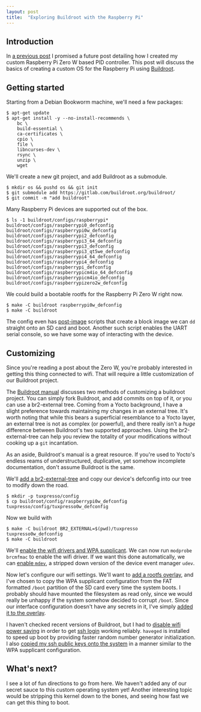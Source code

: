 ```yaml
---
layout: post
title:  "Exploring Buildroot with the Raspberry Pi"
---
```


## Introduction

In [a previous post][last-post] I promised a future post detailing how I created my custom Raspberry Pi Zero W based PID controller.
This post will discuss the basics of creating a custom OS for the Raspberry Pi using [Buildroot](https://buildroot.org).

## Getting started
Starting from a Debian Bookworm machine, we'll need a few packages:

    $ apt-get update
    $ apt-get install -y --no-install-recommends \
        bc \
        build-essential \
        ca-certificates \
        cpio \
        file \
        libncurses-dev \
        rsync \
        unzip \
        wget

We'll create a new git project, and add Buildroot as a submodule.

    $ mkdir os && pushd os && git init
    $ git submodule add https://gitlab.com/buildroot.org/buildroot/
    $ git commit -m "add buildroot"

Many Raspberry Pi devices are supported out of the box.

    $ ls -1 buildroot/configs/raspberrypi*
    buildroot/configs/raspberrypi0_defconfig
    buildroot/configs/raspberrypi0w_defconfig
    buildroot/configs/raspberrypi2_defconfig
    buildroot/configs/raspberrypi3_64_defconfig
    buildroot/configs/raspberrypi3_defconfig
    buildroot/configs/raspberrypi3_qt5we_defconfig
    buildroot/configs/raspberrypi4_64_defconfig
    buildroot/configs/raspberrypi4_defconfig
    buildroot/configs/raspberrypi_defconfig
    buildroot/configs/raspberrypicm4io_64_defconfig
    buildroot/configs/raspberrypicm4io_defconfig
    buildroot/configs/raspberrypizero2w_defconfig

We could build a bootable rootfs for the Raspberry Pi Zero W right now.

    $ make -C buildroot raspberrypi0w_defconfig
    $ make -C buildroot

The config even has [post-image][br-post-image] scripts that create a block image we can `dd` straight onto an SD card and boot.
Another such script enables the UART serial console, so we have some way of interacting with the device.

## Customizing

Since you're reading a post about the Zero W, you're probably interested in getting this thing connected to wifi.
That will require a little customization of our Buildroot project.

The [Buildroot manual](https://buildroot.org/downloads/manual/manual.html) discusses two methods of customizing a buildroot project.
You can simply fork Buildroot, and add commits on top of it, or you can use a br2-external tree.
Coming from a Yocto background, I have a slight preference towards maintaining my changes in an external tree.
It's worth noting that while this bears a superficial resemblance to a Yocto layer, an external tree is not as complex (or powerful), and there really isn't a *huge* difference between Buildroot's two supported approaches.
Using the br2-external-tree can help you review the totality of your modifications without cooking up a `git` incantation.

As an aside, Buildroot's manual is a great resource.
If you're used to Yocto's endless reams of understructured, duplicative, yet somehow incomplete documentation, don't assume Buildroot is the same.

We'll [add a br2-external-tree][os-tree-commit] and copy our device's defconfig into our tree to modify down the road.

    $ mkdir -p tuxpresso/config
    $ cp buildroot/config/raspberrypi0w_defconfig tuxpresso/config/tuxpresso0w_defconfig

Now we build with

    $ make -C buildroot BR2_EXTERNAL=$(pwd)/tuxpresso tuxpresso0w_defconfig
    $ make -C buildroot

We'll [enable the wifi drivers and WPA supplicant][os-wifi-commit].
We can now run `modprobe brcmfmac` to enable the wifi driver.
If we want this done automatically, we can [enable `mdev`][os-mdev-commit], a stripped down version of the device event manager `udev`.

Now let's configure our wifi settings.
We'll want to [add a rootfs overlay][os-overlay-commit], and I've chosen to copy the WPA supplicant configuration from the FAT formatted `/boot` partition of the SD card every time the system boots.
I probably should have mounted the filesystem as read only, since we would really be unhappy if the system somehow decided to corrupt `/boot`.
Since our interface configuration doesn't have any secrets in it, I've simply [added it to the overlay][os-interfaces-commit].

I haven't checked recent versions of Buildroot, but I had to [disable wifi power saving][os-powersaving-commit] in order to get [ssh login][os-ssh-commit] working reliably.
`haveged` is installed to speed up boot by providing faster random number generator initialization.
I also [copied my ssh public keys onto the system][os-key-commit] in a manner similar to the WPA supplicant configuration.

## What's next?

I see a lot of fun directions to go from here.
We haven't added any of our secret sauce to this custom operating system yet!
Another interesting topic would be stripping this kernel down to the bones, and seeing how fast we can get this thing to boot.

[last-post]: /2023/03/08/coffee-linux-2.html
[br-post-image]: https://gitlab.com/buildroot.org/buildroot/-/blob/2024.02.1/board/raspberrypi/post-image.sh?ref_type=tags
[os-tree-commit]: https://github.com/tuxpresso/os/commit/db993c1dc1052dd3dcf800249b0c161a24071917
[os-defconfig-commit]: https://github.com/tuxpresso/os/commit/30eeae44fc04c57bdb1c72846a35bcaab3f1ea5d
[os-wifi-commit]: https://github.com/tuxpresso/os/commit/5c7c14ed3525ee38270b9affb44122d2f6847e48
[os-mdev-commit]: https://github.com/tuxpresso/os/commit/372158316621ce2c1b47233c0e9bea618a1a54f8
[os-overlay-commit]: https://github.com/tuxpresso/os/commit/f554a27fbdbe440c58d769881bfb06c783575bb5
[os-interfaces-commit]: https://github.com/tuxpresso/os/commit/738fc88b56962d3399ec67707f96a35295595682
[os-powersaving-commit]: https://github.com/tuxpresso/os/commit/be8f9beb8dd5e59c7aedfb7489745e532f66fcdd
[os-ssh-commit]: https://github.com/tuxpresso/os/commit/70cea68a79e560d18ea114dad1289e24e4f7108f
[os-key-commit]: https://github.com/tuxpresso/os/commit/d306bf94a9c800957e74ca11d37133adaf137c47
